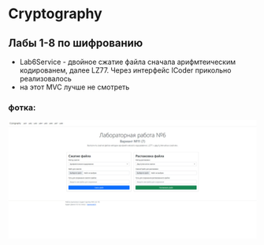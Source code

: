 # Cryptography
## Лабы 1-8 по шифрованию
- Lab6Service - двойное сжатие файла сначала арифмтеическим кодированем, далее LZ77. Через интерфейс ICoder прикольно реализовалось
- на этот MVC лучше не смотреть
### фотка:
![йоу](images/1.jpg)
